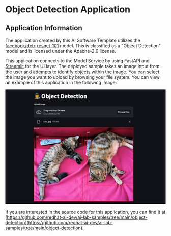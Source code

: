 <!-- Original Recipe README: https://github.com/containers/ai-lab-recipes/blob/main/recipes/computer_vision/object_detection/README.md
-->

# Object Detection Application

## Application Information

The application created by this AI Software Template utilizes the [facebook/detr-resnet-101](https://huggingface.co/facebook/detr-resnet-101) model. This is classified as a "Object Detection" model and is licensed under the Apache-2.0 license.

This application connects to the Model Service by using FastAPI and [Streamlit](https://streamlit.io/) for the UI layer. The deployed sample takes an image input from the user and attempts to identify objects within the image. You can select the image you want to upload by browsing your file system. You can view an example of this application in the following image:

![image](./images/object-detection.png)

If you are interested in the source code for this application, you can find it at [https://github.com/redhat-ai-dev/ai-lab-samples/tree/main/object-detection](https://github.com/redhat-ai-dev/ai-lab-samples/tree/main/object-detection).